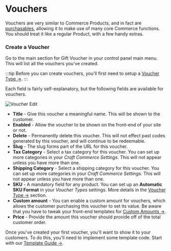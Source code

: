 # Vouchers

Vouchers are very similar to Commerce Products, and in fact are [purchasables](https://craftcommerce.com/docs/purchasables), allowing it to make use of many core Commerce functions. You should treat it like a regular Product, with a few handy extras.

### Create a Voucher

Go to the main section for Gift Voucher in your control panel main menu. This will list all the vouchers you've created.

:::tip
Before you can create vouchers, you'll first need to setup a [Voucher Type →](/craft-plugins/gift-voucher/docs/feature-tour/voucher-types).
:::

Each field is fairly self-explanatory, but the following fields are available for vouchers.

![Voucher Edit](/uploads/plugins/gift-voucher/voucher-edit.png)

- **Title** - Give this voucher a meaningful name. This will be shown to the customer.
- **Enabled** - Allow the voucher to be shown on the front-end of your site or not.
- **Delete** - Permanently delete this voucher. This will not effect past codes generated by this voucher, and will continue to be redeemable.
- **Slug** - The slug forms part of the URL for this voucher.
- **Tax Category** - Select a tax category for this voucher. You can set up more categories in your _Craft Commerce Settings_. This will not appear unless you have more than one.
- **Shipping Category** - Select a shipping category for this voucher. You can set up more categories in your _Craft Commerce Settings_. This will not appear unless you have more than one.
- **SKU** - A mandatory field for any product. You can set up an **Automatic SKU Format** in your _Voucher Types_ settings. More details in the [Voucher Type →](/craft-plugins/gift-voucher/docs/feature-tour/voucher-types) section.
- **Custom amount** - You can enable a custom amount for vouchers, which allows the customer purchasing this voucher to set its value. Be aware that you have to tweak your front-end templates for [Custom Amounts →](/craft-plugins/gift-voucher/docs/feature-tour/custom-amounts).
- **Price** - Provide the amount this voucher should provide off of the total customer order.

Once you've created your first voucher, you'll want to show it to your customers. To do this, you'll need to implement some template code. Start with our [Template Guide →](/craft-plugins/gift-voucher/docs/template-guide).